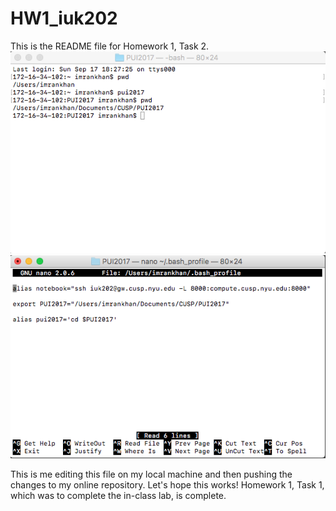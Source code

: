 # HW1_iuk202
This is the README file for Homework 1, Task 2.
![Alt text](screenshots/ssconfirmation.png)
![Alt text](screenshots/ssbash.png)

This is me editing this file on my local machine and then pushing the changes to my online repository. Let's hope this works!
Homework 1, Task 1, which was to complete the in-class lab, is complete.
